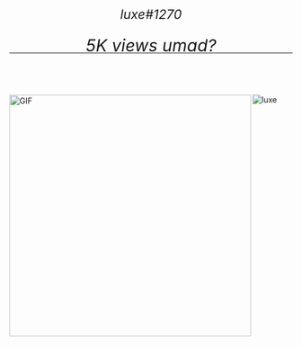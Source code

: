 <h1 align="center"> 
  <h6 style="margin-top: -26px; font-size: 23px;" align="center">luxe#1270</h6>

 -----
<h6 style="margin-top: -46px; font-size: 30px;" align="center">5K views umad?</h6>
<img align="left" height="430px" alt="GIF" src="https://cdn.discordapp.com/attachments/834355690663313421/881912865248919562/1_258.gif" /> 
    
  <p align="left"><img src="https://komarev.com/ghpvc/?username=VISSIINLUXE&color=806fa1" alt="luxe" /></p>
    

